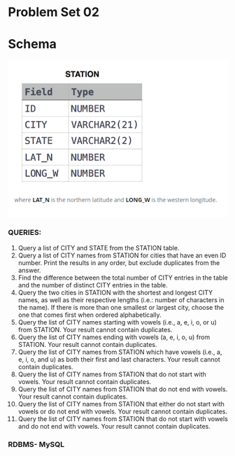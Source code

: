 # Problem Set 02

# Schema
![alt text](https://github.com/Mahmud-Buet15/60-days-of-SQL/blob/main/Problem_set_02/dataset/schema.png)

### QUERIES:
1.	Query a list of CITY and STATE from the STATION table.
2.	Query a list of CITY names from STATION for cities that have an even ID number. Print the results in any order, but exclude duplicates from the answer.
3.	Find the difference between the total number of CITY entries in the table and the number of distinct CITY entries in the table.
4.	Query the two cities in STATION with the shortest and longest CITY names, as well as their respective lengths (i.e.: number of characters in the name). If there is more than one smallest or largest city, choose the one that comes first when ordered alphabetically.
5.	Query the list of CITY names starting with vowels (i.e., a, e, i, o, or u) from STATION. Your result cannot contain duplicates.
6.	Query the list of CITY names ending with vowels (a, e, i, o, u) from STATION. Your result cannot contain duplicates.
7.	Query the list of CITY names from STATION which have vowels (i.e., a, e, i, o, and u) as both their first and last characters. Your result cannot contain duplicates.
8.	Query the list of CITY names from STATION that do not start with vowels. Your result cannot contain duplicates.
9.	Query the list of CITY names from STATION that do not end with vowels. Your result cannot contain duplicates.
10.	Query the list of CITY names from STATION that either do not start with vowels or do not end with vowels. Your result cannot contain duplicates.
11.	Query the list of CITY names from STATION that do not start with vowels and do not end with vowels. Your result cannot contain duplicates.

### RDBMS- MySQL
